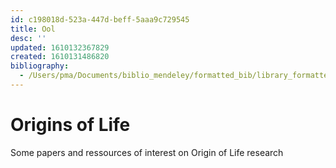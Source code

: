 ```yaml
---
id: c198018d-523a-447d-beff-5aaa9c729545
title: Ool
desc: ''
updated: 1610132367829
created: 1610131486820
bibliography:
  - /Users/pma/Documents/biblio_mendeley/formatted_bib/library_formatted.bib
---
```


# Origins of Life

Some papers and ressources of interest on Origin of Life research
